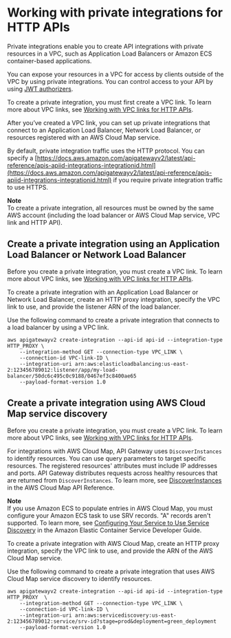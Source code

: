 # Working with private integrations for HTTP APIs<a name="http-api-develop-integrations-private"></a>

Private integrations enable you to create API integrations with private resources in a VPC, such as Application Load Balancers or Amazon ECS container\-based applications\. 

You can expose your resources in a VPC for access by clients outside of the VPC by using private integrations\. You can control access to your API by using [JWT authorizers](http-api-jwt-authorizer.md)\.

To create a private integration, you must first create a VPC link\. To learn more about VPC links, see [Working with VPC links for HTTP APIs](http-api-vpc-links.md)\.

After you’ve created a VPC link, you can set up private integrations that connect to an Application Load Balancer, Network Load Balancer, or resources registered with an AWS Cloud Map service\.

By default, private integration traffic uses the HTTP protocol\. You can specify a [https://docs.aws.amazon.com/apigatewayv2/latest/api-reference/apis-apiid-integrations-integrationid.html](https://docs.aws.amazon.com/apigatewayv2/latest/api-reference/apis-apiid-integrations-integrationid.html) if you require private integration traffic to use HTTPS\.

**Note**  
To create a private integration, all resources must be owned by the same AWS account \(including the load balancer or AWS Cloud Map service, VPC link and HTTP API\)\.

## Create a private integration using an Application Load Balancer or Network Load Balancer<a name="http-api-develop-integrations-private-ELB"></a>

Before you create a private integration, you must create a VPC link\. To learn more about VPC links, see [Working with VPC links for HTTP APIs](http-api-vpc-links.md)\.

To create a private integration with an Application Load Balancer or Network Load Balancer, create an HTTP proxy integration, specify the VPC link to use, and provide the listener ARN of the load balancer\.

Use the following command to create a private integration that connects to a load balancer by using a VPC link\.

```
aws apigatewayv2 create-integration --api-id api-id --integration-type HTTP_PROXY \
    --integration-method GET --connection-type VPC_LINK \
    --connection-id VPC-link-ID \
    --integration-uri arn:aws:elasticloadbalancing:us-east-2:123456789012:listener/app/my-load-balancer/50dc6c495c0c9188/0467ef3c8400ae65
	--payload-format-version 1.0
```

## Create a private integration using AWS Cloud Map service discovery<a name="http-api-develop-integrations-private-Cloud-Map"></a>

Before you create a private integration, you must create a VPC link\. To learn more about VPC links, see [Working with VPC links for HTTP APIs](http-api-vpc-links.md)\.

For integrations with AWS Cloud Map, API Gateway uses `DiscoverInstances` to identify resources\. You can use query parameters to target specific resources\. The registered resources' attributes must include IP addresses and ports\. API Gateway distributes requests across healthy resources that are returned from `DiscoverInstances`\. To learn more, see [DiscoverInstances](https://docs.aws.amazon.com/cloud-map/latest/api/API_DiscoverInstances.html) in the AWS Cloud Map API Reference\.

**Note**  
If you use Amazon ECS to populate entries in AWS Cloud Map, you must configure your Amazon ECS task to use SRV records\. "A" records aren't supported\. To learn more, see [Configuring Your Service to Use Service Discovery](https://docs.aws.amazon.com/AmazonECS/latest/developerguide/service-configure-servicediscovery.html) in the Amazon Elastic Container Service Developer Guide\.

To create a private integration with AWS Cloud Map, create an HTTP proxy integration, specify the VPC link to use, and provide the ARN of the AWS Cloud Map service\.

Use the following command to create a private integration that uses AWS Cloud Map service discovery to identify resources\.

```
aws apigatewayv2 create-integration --api-id api-id --integration-type HTTP_PROXY  \
    --integration-method GET --connection-type VPC_LINK \
    --connection-id VPC-link-ID \
    --integration-uri arn:aws:servicediscovery:us-east-2:123456789012:service/srv-id?stage=prod&deployment=green_deployment
	--payload-format-version 1.0
```